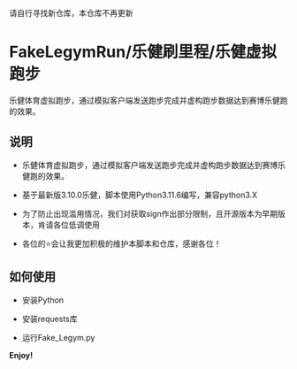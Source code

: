 请自行寻找新仓库，本仓库不再更新

# FakeLegymRun/乐健刷里程/乐健虚拟跑步

乐健体育虚拟跑步，通过模拟客户端发送跑步完成并虚构跑步数据达到赛博乐健跑的效果。

## 说明

- 乐健体育虚拟跑步，通过模拟客户端发送跑步完成并虚构跑步数据达到赛博乐健跑的效果。

- 基于最新版3.10.0乐健，脚本使用Python3.11.6编写，兼容python3.X
  
- 为了防止出现滥用情况，我们对获取sign作出部分限制，且开源版本为早期版本，肯请各位低调使用
  
- 各位的⭐会让我更加积极的维护本脚本和仓库，感谢各位！

## 如何使用

- 安装Python

- 安装requests库

- 运行Fake_Legym.py

**Enjoy!**

